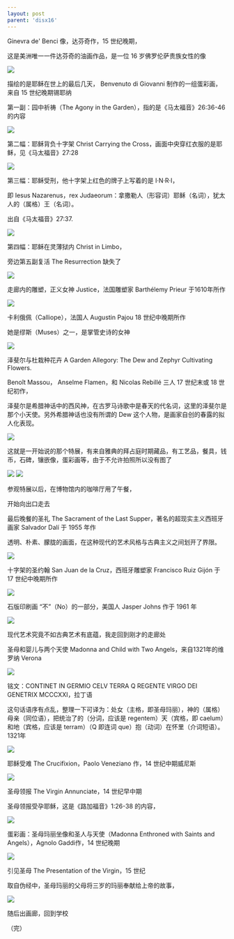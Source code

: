 ```yaml
---
layout: post
parent: 'disx16'
---
```

Ginevra de' Benci 像，达芬奇作，15 世纪晚期，

这是美洲唯一一件达芬奇的油画作品，是一位 16 岁佛罗伦萨贵族女性的像

<img class='disc' src='https://i.postimg.cc/SR46FkX5/20140228-111058.jpg'>

描绘的是耶稣在世上的最后几天， Benvenuto di Giovanni 制作的一组蛋彩画，来自 15 世纪晚期锡耶纳

第一副：园中祈祷（The Agony in the Garden），指的是《马太福音》26:36-46的内容

<img class='disc' src='https://i.postimg.cc/NjZrvBS4/20140228-111253.jpg'>

第二幅：耶稣背负十字架 Christ Carrying the Cross，画面中央穿红衣服的是耶稣，见《马太福音》27:28

<img class='disc' src='https://i.postimg.cc/P571fmp1/20140228-111217.jpg'>

第三幅：耶稣受刑，他十字架上红色的牌子上写着的是 I·N·R·I，

即 Iesus Nazarenus，rex Judaeorum：拿撒勒人（形容词）耶稣（名词），犹太人的（属格）王（名词）。

出自《马太福音》27:37.

<img class='disc' src='https://i.postimg.cc/2Sy4fH6z/20140228-111223.jpg'>

第四幅：耶稣在灵薄狱内 Christ in Limbo，

旁边第五副复活 The Resurrection 缺失了

<img class='disc' src='https://i.postimg.cc/sx3hHmqC/20140228-111244.jpg'>

走廊内的雕塑，正义女神 Justice，法国雕塑家 Barthélemy Prieur 于1610年所作

<img class='disc' src='https://i.postimg.cc/gkSZ4vK1/20140228-112535.jpg'>

卡利俄佩（Calliope），法国人 Augustin Pajou 18 世纪中晚期所作

她是缪斯（Muses）之一，是掌管史诗的女神

<img class='disc' src='https://i.postimg.cc/FKck9wQQ/20140228-112720.jpg'>

泽斐尔与杜栽种花卉 A Garden Allegory: The Dew and Zephyr Cultivating Flowers.

Benoît Massou， Anselme Flamen，和 Nicolas Rebillé 三人 17 世纪末或 18 世纪初作，

泽斐尔是希腊神话中的西风神，在古罗马诗歌中是春天的代名词，这里的泽斐尔是那个小天使。另外希腊神话也没有所谓的 Dew 这个人物，是画家自创的春露的拟人化表现。

<img class='disc' src='https://i.postimg.cc/mDszhVb1/20140228-112734.jpg'>

这就是一开始说的那个特展，有来自雅典的拜占庭时期藏品，有工艺品，餐具，钱币，石碑，镶嵌像，蛋彩画等，由于不允许拍照所以没有图了

<img class='disc' src='https://i.postimg.cc/x8bC9F7z/20140228-112819.jpg'>

<img class='disc' src='https://i.postimg.cc/HxNnDCSm/20140228-112822.jpg'>

参观特展以后，在博物馆内的咖啡厅用了午餐，

开始向出口走去

最后晚餐的圣礼 The Sacrament of the Last Supper，著名的超现实主义西班牙画家 Salvador Dalí 于 1955 年作

透明、朴素、朦胧的画面，在这种现代的艺术风格与古典主义之间划开了界限。

<img class='disc' src='https://i.postimg.cc/ZKR99WhH/20140228-123945.jpg'>

十字架的圣约翰 San Juan de la Cruz，西班牙雕塑家 Francisco Ruiz Gijón 于 17 世纪中晚期所作

<img class='disc' src='https://i.postimg.cc/6q68f349/20140228-124518.jpg'>

石版印刷画 “不”（No）的一部分，美国人 Jasper Johns 作于 1961 年

<img class='disc' src='https://i.postimg.cc/9FnDycmh/20140228-124656.jpg'>

现代艺术究竟不如古典艺术有底蕴，我走回到刚才的走廊处

圣母和婴儿与两个天使 Madonna and Child with Two Angels，来自1321年的维罗纳 Verona

<img class='disc' src='https://i.postimg.cc/pdDyN8DW/20140228-125843.jpg'>



铭文：CONTINET IN GERMIO CELV TERRA Q REGENTE VIRGO DEI GENETRIX MCCCXXI，拉丁语

这句话语序有点乱，整理一下可译为：处女（主格，即圣母玛丽），神的（属格）母亲（同位语），把统治了的（分词，应该是 regentem）天（宾格，即 caelum）和地（宾格，应该是 terram）（Q 即连词 que）抱（动词）在怀里（介词短语）。1321年

<img class='disc' src='https://i.postimg.cc/k4s4Gm1L/20140228-125849.jpg'>

耶稣受难 The Crucifixion，Paolo Veneziano 作，14 世纪中期威尼斯

<img class='disc' src='https://i.postimg.cc/prddn63r/20140228-125904.jpg'>

圣母领报 The Virgin Annunciate，14 世纪早中期

圣母领报受孕耶稣，这是《路加福音》1:26-38 的内容，

<img class='disc' src='https://i.postimg.cc/pV0rtPnF/20140228-125948.jpg'>

蛋彩画：圣母玛丽坐像和圣人与天使（Madonna Enthroned with Saints and Angels），Agnolo Gaddi作，14 世纪晚期

<img class='disc' src='https://i.postimg.cc/bvjNRJ4K/20140228-130028.jpg'>

引见圣母 The Presentation of the Virgin，15 世纪

取自伪经中，圣母玛丽的父母将三岁的玛丽奉献给上帝的故事，

<img class='disc' src='https://i.postimg.cc/GmDmYYgF/20140228-130125.jpg'>

随后出画廊，回到学校

（完）
